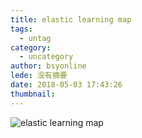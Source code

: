 ```yaml
---
title: elastic learning map
tags:
  - untag
category:
  - uncategory
author: bsyonline
lede: 没有摘要
date: 2018-05-03 17:43:26
thumbnail:
---
```



![elastic learning map]()

[]()
[]()
[]()
[]()
[]()
[]()
[]()




